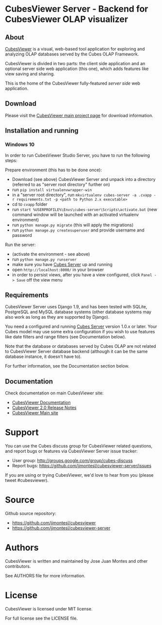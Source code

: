 CubesViewer Server - Backend for CubesViewer OLAP visualizer
============================================================

About
-----

[CubesViewer](http://jjmontesl.github.io/cubesviewer/) is a visual, web-based tool
application for exploring and analyzing OLAP databases served by the Cubes OLAP Framework.

CubesViewer is divided in two parts: the client side application and an optional server side
web application (this one), which adds features like view saving and sharing.

This is the home of the CubesViewer fully-featured *server side* web application.

Download
--------

Please visit the [CubesViewer main project page](http://www.cubesviewer.com/) for download information.

Installation and running
------------------------

### Windows 10

In order to run CubesViewer Studio Server, you have to run the following steps:

Prepare environment (this has to be done once):
* Download (see above) CubesViewer Server and unpack into a directory
(referred to as "server root directory" further on)
* run `pip install virtualenvwrapper-win`
* in a "server root directory", run `mkvirtualenv cubes-server -a .cvapp -r requirements.txt -p <path to Python 2.x executable>`
* cd to `cvapp` folder
* run `start %USERPROFILE%\Envs\cubes-server\Scripts\activate.bat`
(new command window will be launched with an activated virtualenv environment)
* run `python manage.py migrate` (this will apply the migrations)
* run `python manage.py createsuperuser` and provide username and password

Run the server:
* (activate the environment - see above)
* run `python manage.py runserver`
* make sure you have [Cubes Server](http://databrewery.org/cubes.html) up and running
* open `http://localhost:8000/` in your browser
* in order to persist views, after you have a view configured, click `Panel -> Save` off the view menu

Requirements
------------

CubesViewer Server uses Django 1.9, and has been tested with SQLite, PostgreSQL and MySQL database systems
(other database systems may also work as long as they are supported by Django).

You need a configured and running [Cubes Server](http://databrewery.org/cubes.html) version 1.0.x or later.
Your Cubes model may use some extra configuration if you wish to use features like date
filters and range filters (see Documentation below).

Note that the database or databases served by Cubes OLAP are not related to CubesViewer Server database backend
(although it can be the same database instance, it doesn't have to).

For further information, see the Documentation section below.


Documentation
-------------

Check documentation on main CubesViewer site:

* [CubesViewer Documentation](https://github.com/jjmontesl/cubesviewer/blob/master/doc/guide/index.md)
* [CubesViewer 2.0 Release Notes](https://github.com/jjmontesl/cubesviewer/blob/master/RELEASE-NOTES.md)
* [CubesViewer Main site](https://www.cubesviewer.com)


Support
=======

You can use the Cubes discuss group for CubesViewer related questions,
and report bugs or features via CubesViewer Server issue tracker:

* User group: http://groups.google.com/group/cubes-discuss
* Report bugs: https://github.com/jjmontesl/cubesviewer-server/issues

If you are using or trying CubesViewer, we'd love to hear from you (please tweet #cubesviewer).

Source
======

Github source repository:

* https://github.com/jjmontesl/cubesviewer
* https://github.com/jjmontesl/cubesviewer-server

Authors
=======

CubesViewer is written and maintained by Jose Juan Montes
and other contributors.

See AUTHORS file for more information.

License
=======

CubesViewer is licensed under MIT license.

For full license see the LICENSE file.

